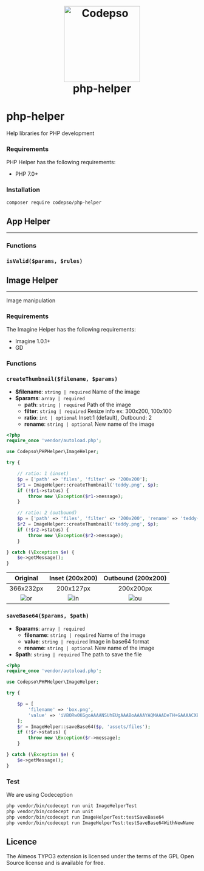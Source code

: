 <h1 align="center">
  <br>
  <img src="https://s3.us-east-2.amazonaws.com/codepso-comunity/codepso-logo.png" alt="Codepso" width="200">
  <br>
  php-helper
  <br>
</h1>

# php-helper
Help libraries for PHP development
### Requirements
PHP Helper has the following requirements:
 - PHP 7.0+
### Installation
```bash
composer require codepso/php-helper
```
## App Helper
-------
### Functions
### `isValid($params, $rules)`
## Image Helper
-------
Image manipulation
### Requirements
The Imagine Helper has the following requirements:
 - Imagine 1.0.1+
 - GD
### Functions
#### 
### `createThumbnail($filename, $params)`
* **$filename**: `string | required` Name of the image
* **$params**: `array | required` 
  - **path**: `string | required` Path of the image
  - **filter**: `string | required` Resize info ex: 300x200, 100x100
  - **ratio**: `int | optional` Inset:1 (default), Outbound: 2
  - **rename**: `string | optional` New name of the image
```php
<?php
require_once 'vendor/autoload.php';

use Codepso\PHPHelper\ImageHelper;

try {

    // ratio: 1 (inset)
    $p = ['path' => 'files', 'filter' => '200x200'];
    $r1 = ImageHelper::createThumbnail('teddy.png', $p);
    if (!$r1->status) {
        throw new \Exception($r1->message);
    }

    // ratio: 2 (outbound)
    $p = ['path' => 'files', 'filter' => '200x200', 'rename' => 'teddy-2.png',  'ratio' => 2];
    $r2 = ImageHelper::createThumbnail('teddy.png', $p);
    if (!$r2->status) {
        throw new \Exception($r2->message);
    }

} catch (\Exception $e) {
    $e->getMessage();
}
```
| Original | Inset (200x200) | Outbound (200x200) |
| :---: | :---: | :---: |
| 366x232px | 200x127px | 200x200px |
| ![or](https://s3.us-east-2.amazonaws.com/codepso-comunity/php-helper/teddy.png) | ![in](https://s3.us-east-2.amazonaws.com/codepso-comunity/php-helper/200x200-teddy-1.png) | ![ou](https://s3.us-east-2.amazonaws.com/codepso-comunity/php-helper/200x200-teddy-2.png) |  
  
### `saveBase64($params, $path)`
* **$params**: `array | required`
  - **filename**: `string | required` Name of the image
  - **value**: `string | required` Image in base64 format
  - **rename**: `string | optional` New name of the image
* **$path**: `string | required` The path to save the file
```php
<?php
require_once 'vendor/autoload.php';

use Codepso\PHPHelper\ImageHelper;

try {

    $p = [
        'filename' => 'box.png',
        'value' => 'iVBORw0KGgoAAAANSUhEUgAAABoAAAAYAQMAAADeTH+GAAAACXBIWXMAAA7EAAAOxAGVKw4bAAAAA1BMVEWIkr9Q9TFnAAAAC0lEQVQIHWMYIAAAAHgAASxSckIAAAAASUVORK5CYII='
    ];
    $r = ImageHelper::saveBase64($p, 'assets/files');
    if (!$r->status) {
        throw new \Exception($r->message);
    }

} catch (\Exception $e) {
    $e->getMessage();
}
```
### Test

We are using Codeception 

```bash
php vendor/bin/codecept run unit ImageHelperTest
php vendor/bin/codecept run unit
php vendor/bin/codecept run ImageHelperTest:testSaveBase64
php vendor/bin/codecept run ImageHelperTest:testSaveBase64WithNewName

```

## Licence
The Aimeos TYPO3 extension is licensed under the terms of the GPL Open Source license and is available for free.

 